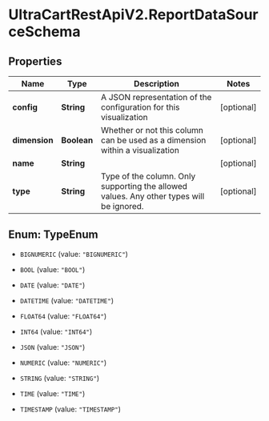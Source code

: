 # UltraCartRestApiV2.ReportDataSourceSchema

## Properties

Name | Type | Description | Notes
------------ | ------------- | ------------- | -------------
**config** | **String** | A JSON representation of the configuration for this visualization | [optional] 
**dimension** | **Boolean** | Whether or not this column can be used as a dimension within a visualization | [optional] 
**name** | **String** |  | [optional] 
**type** | **String** | Type of the column.  Only supporting the allowed values.  Any other types will be ignored. | [optional] 



## Enum: TypeEnum


* `BIGNUMERIC` (value: `"BIGNUMERIC"`)

* `BOOL` (value: `"BOOL"`)

* `DATE` (value: `"DATE"`)

* `DATETIME` (value: `"DATETIME"`)

* `FLOAT64` (value: `"FLOAT64"`)

* `INT64` (value: `"INT64"`)

* `JSON` (value: `"JSON"`)

* `NUMERIC` (value: `"NUMERIC"`)

* `STRING` (value: `"STRING"`)

* `TIME` (value: `"TIME"`)

* `TIMESTAMP` (value: `"TIMESTAMP"`)




